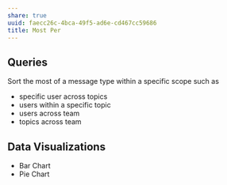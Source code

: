 ```yaml
---
share: true
uuid: faecc26c-4bca-49f5-ad6e-cd467cc59686
title: Most Per
---
```

## Queries

Sort the most of a message type within a specific scope such as 

* specific user across topics
* users within a specific topic
* users across team
* topics across team

## Data Visualizations

* Bar Chart
* Pie Chart
